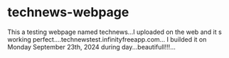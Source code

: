 # technews-webpage
This a testing webpage named technews...I uploaded on the web and it s working perfect....technewstest.infinityfreeapp.com...
I builded it on Monday September 23th, 2024  during day...beautifull!!!...


